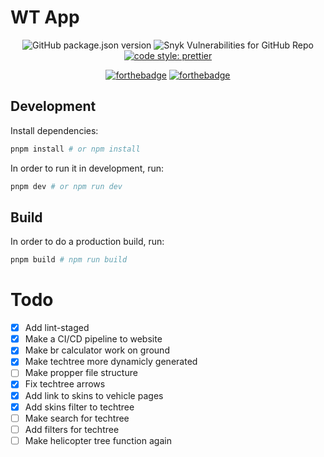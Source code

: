# WT App
<p align="center">
  <img alt="GitHub package.json version" src="https://img.shields.io/github/package-json/v/natgo/wt-app">
  <img alt="Snyk Vulnerabilities for GitHub Repo" src="https://img.shields.io/snyk/vulnerabilities/github/natgo/wt-app">
  <a href="https://github.com/prettier/prettier"><img alt="code style: prettier" src="https://img.shields.io/badge/code_style-prettier-ff69b4.svg"></a>
</p>

<p align="center">
  <a href="https://forthebadge.com/"><img src="https://forthebadge.com/images/badges/made-with-typescript.svg" alt="forthebadge"/></a>
  <a href="https://forthebadge.com/"><img src="https://forthebadge.com/images/badges/open-source.svg" alt="forthebadge"/></a>
</p>

## Development

Install dependencies:

```bash
pnpm install # or npm install
```

In order to run it in development, run:

```bash
pnpm dev # or npm run dev
```
## Build

In order to do a production build, run:

```bash
pnpm build # npm run build
```

# Todo
- [x] Add lint-staged
- [x] Make a CI/CD pipeline to website
- [x] Make br calculator work on ground
- [x] Make techtree more dynamicly generated
- [ ] Make propper file structure
- [x] Fix techtree arrows
- [x] Add link to skins to vehicle pages
- [x] Add skins filter to techtree
- [ ] Make search for techtree
- [ ] Add filters for techtree
- [ ] Make helicopter tree function again
